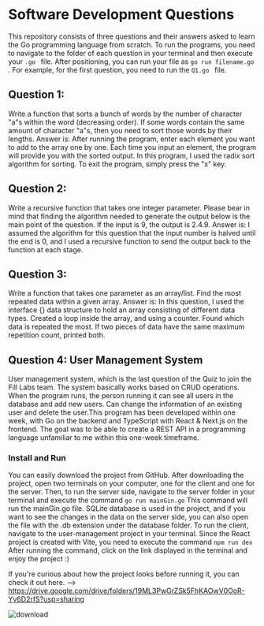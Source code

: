# Software Development Questions 

This repository consists of three questions and their answers asked to learn the Go programming language from scratch. To run the programs, you need to navigate to the folder of each question in your terminal and then execute your ``` .go  ``` file. After positioning, you can run your file as ``` go run filename.go  ```. For example, for the first question, you need to run the ``` Q1.go  ``` file.

## Question 1:
Write a function that sorts a bunch of words by the number of character "a"s within the word (decreasing order). If some words contain the same amount of character "a"s, then you need to sort those words by their lengths.
Answer is:
After running the program, enter each element you want to add to the array one by one. Each time you input an element, the program will provide you with the sorted output. In this program, I used the radix sort algorithm for sorting. To exit the program, simply press the "x" key.

## Question 2:
Write a recursive function that takes one integer parameter. Please bear in mind that finding the algorithm needed to generate the output below is the main point of the question. If the input is 9, the output is 2.4.9.
Answer is:
I assumed the algorithm for this question that the input number is halved until the end is 0, and I used a recursive function to send the output back to the function at each stage.

## Question 3:
Write a function that takes one parameter as an array/list. Find the most repeated data within a given array.
Answer is:
In this question, I used the interface {} data structure to hold an array consisting of different data types. Created a loop inside the array, and using a counter. Found which data is repeated the most. If two pieces of data have the same maximum repetition count, printed both.

## Question 4: User Management System
User management system, which is the last question of the Quiz to join the Fill Labs team. The system basically works based on CRUD operations. When the program runs, the person running it can see all users in the database and add new users. Can change the information of an existing user and delete the user.This program has been developed within one week, with Go on the backend and TypeScript with React & Next.js on the frontend. The goal was to be able to create a REST API in a programming language unfamiliar to me within this one-week timeframe.
### Install and Run 
You can easily download the project from GitHub. After downloading the project, open two terminals on your computer, one for the client and one for the server. Then, to run the server side, navigate to the server folder in your terminal and execute the command ``` go run mainGin.go ``` This command will run the mainGin.go file. SQLite database is used in the project, and if you want to see the changes in the data on the server side, you can also open the file with the .db extension under the database folder.
To run the client, navigate to the user-management project in your terminal. Since the React project is created with Vite, you need to execute the command ``` npm run dev ``` After running the command, click on the link displayed in the terminal and enjoy the project :)


If you're curious about how the project looks before running it, you can check it out here. --> https://drive.google.com/drive/folders/19ML3PwGrZSk5FhKAOwV0OoR-Yy6D2rfS?usp=sharing 


![download](https://github.com/fatmaerciyas/Fill-Labs-Software-Development-Question-Set/assets/55760365/a5bdf3b8-b520-46d8-b6f8-df069244fe3b)
